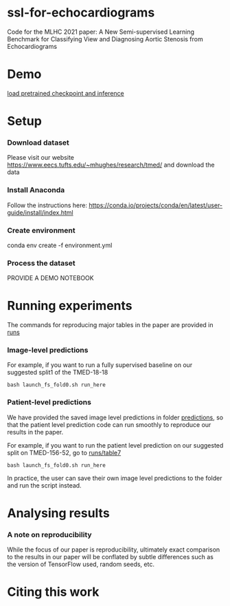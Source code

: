 # ssl-for-echocardiograms
Code for the MLHC 2021 paper: A New Semi-supervised Learning Benchmark for Classifying View and Diagnosing Aortic Stenosis from Echocardiograms

# Demo
[load pretrained checkpoint and inference](LoadCheckpoint_Demo.ipynb)


# Setup
### Download dataset
Please visit our website https://www.eecs.tufts.edu/~mhughes/research/tmed/ and download the data

### Install Anaconda
Follow the instructions here: https://conda.io/projects/conda/en/latest/user-guide/install/index.html

### Create environment
conda env create -f environment.yml

### Process the dataset
PROVIDE A DEMO NOTEBOOK


# Running experiments
The commands for reproducing major tables in the paper are provided in [runs](runs/) 

### Image-level predictions

For example, if you want to run a fully supervised baseline on our suggested split1 of the TMED-18-18

```
bash launch_fs_fold0.sh run_here
```

### Patient-level predictions
We have provided the saved image level predictions in folder [predictions](predictions/), so that the patient level prediction code can run smoothly to reproduce our results in the paper. 

For example, if you want to run the patient level prediction on our suggested split on TMED-156-52, go to [runs/table7](runs/table7)

```
bash launch_fs_fold0.sh run_here
```

In practice, the user can save their own image level predictions to the folder and run the script instead.

# Analysing results

### A note on reproducibility
While the focus of our paper is reproducibility, ultimately exact comparison to the results in our paper will be conflated by subtle differences such as the version of TensorFlow used, random seeds, etc. 


# Citing this work
